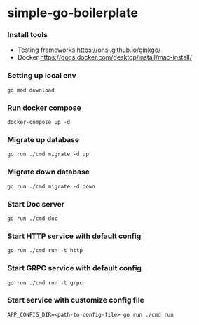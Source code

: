 # simple-go-boilerplate

### Install tools
* Testing frameworks https://onsi.github.io/ginkgo/
* Docker https://docs.docker.com/desktop/install/mac-install/

### Setting up local env
```shell
go mod download
```

### Run docker compose
```shell
docker-compose up -d
```
### Migrate up database
```shell
go run ./cmd migrate -d up
```
### Migrate down database
```shell
go run ./cmd migrate -d down
```
### Start Doc server
```shell
go run ./cmd doc
```
### Start HTTP service with default config
```shell
go run ./cmd run -t http
```
### Start GRPC service with default config
```shell
go run ./cmd run -t grpc
```

### Start service with customize config file
```shell
APP_CONFIG_DIR=<path-to-config-file> go run ./cmd run
```